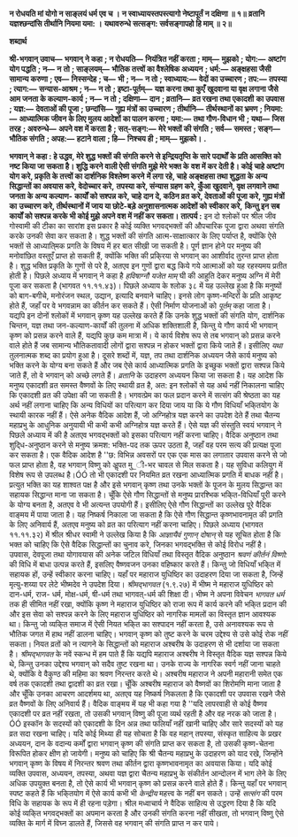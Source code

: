 **न रोधयति मां योगो न साङ्लयं धर्म एव च ।** **न स्वाध्यायस्तपस्त्यागो नेष्टापूर्तं न दक्षिणा ॥ १॥** **व्रतानि यज्ञश्छन्दांसि तीर्थानि नियमा यमा: ।** **यथावरुन्धे सत्सङ्ग: सर्वसङ्गापहो हि माम् ॥ २॥** 

**शब्दार्थ** 

**श्री-भगवान् उवाच—** **भगवान् ने कहा** **; न रोधयति—** **नियंत्रित नहीं करता** **; माम्—** **मुझको** **; योग:—** **अष्टांग योग पद्धति** **; न—** **न** **तो** **; साङ्लयम्—** **भौतिक तत्त्वों का वैश्लेषिक अध्ययन** **; धर्म:—** **अङ्क्षहसा जैसी सामान्य करुणा** **; एव—** **निस्सन्देह** **; च—** **भी** **; न—** **न तो** **; स्वाध्याय:—** **वेदों का उच्चारण** **; तप:—** **तपस्या** **; त्याग:—** **सन्यास-आश्रम** **; न—** **न तो** **; इष्टा-पूर्तम्—** **यज्ञ करना तथा कुएँ** **खुदवाना या वृक्ष लगाना जैसे आम जनता के कल्याण-कार्य** **; न—** **न तो** **; दक्षिणा—** **दान** **; व्रतानि—** **व्रत रखना तथा एकादशी** **का उपवास** **; यज्ञ:—** **देवताओं की पूजा** **; छन्दांसि—** **गुह्य मंत्रों का उच्चारण** **; तीर्थानि—** **तीर्थस्थानों का भ्रमण** **; नियमा:—** **आध्यात्मिक जीवन के लिए मुलय आदेशों का पालन करना** **; यमा:—** **तथा गौण-विधान भी** **; यथा—** **जिस तरह** **; अवरुन्धे—** **अपने वश में करता है** **; सत्-सङ्ग:—** **मेरे भक्तों की संगति** **; सर्व—** **समस्त** **; सङ्ग—** **भौतिक संगति** **; अपह:—** **हटाने वाला** **; हि—** **निश्चय ही** **; माम्—** **मुझको।** **.** 

**भगवान् ने कहा : हे उद्धव, मेरे शुद्ध भक्तों की संगति करने से इन्द्रियतृप्ति के सारे पदार्थों** **के प्रति आसक्ति को नष्ट किया जा सकता है। शुद्धि करने वाली ऐसी संगति मुझे मेरे भक्त के** **वश में कर देती है। कोई चाहे अष्टांग योग करे, प्रकृति के तत्त्वों का दार्शनिक विश्लेष्ण करने** **में लगा रहे, चाहे अङ्क्षहसा तथा शुद्धता के अन्य सिद्धान्तों का अवयास करे, वेदोच्चार करे,** **तपस्या करे, संन्यास ग्रहण करे, कुँआ खुदवाने, वृक्ष लगवाने तथा जनता के अन्य कल्याण-** **कार्यों को सश्पन्न करे, चाहे दान दे, कठिन व्रत करे, देवताओं की पूजा करे, गुह्य मंत्रों का** **उच्चारण करे, तीर्थस्थानों में जाय या छोटे-बड़े अनुशासनात्मक आदेशों को स्वीकार करे,** **किन्तु इन सब कार्यों को सश्पन्न करके भी कोई मुझे अपने वश में नहीं कर सकता।** **तात्पर्य :** इन दो श्लोकों पर श्रील जीव गोस्वामी की टीका का सारांश इस प्रकार है कोई व्यक्ति भगवद्भक्तों की औपचारिक पूजा द्वारा अथवा संगति करके उनकी सेवा कर सकता है। शुद्ध भक्तों की संगति आत्म-साक्षात्कार के लिए पर्याप्त है, क्योंकि ऐसे भक्तों से आध्याति्मक प्रगति के विषय में हर बात सीखी जा सकती है। पूर्ण ज्ञान होने पर मनुष्य की मनोवांछित वस्तुएँ प्राप्त हो सकती हैं, क्योंकि भक्ति की प्रकि्रया से भगवान् का आशीर्वाद तुरन्त प्राप्त होता है। शुद्ध भक्ति प्रकृति के गुणों से परे है, अतएव इन गुणों द्वारा बद्ध किये गये आत्माओं को यह रहस्यमय प्रतीत होती है। पिछले अध्याय में भगवान् ने कहा है *हविषाग्नौ यजेत माम्* घी की आहुति देकर मनुष्य अग्नि में मेरी पूजा कर सकता है (भागवत ११.११.४३)। पिछले अध्याय के श्लोक ३८ में यह उल्लेख हुआ है कि मनुष्यों को बाग-बगीचे, मनोरंजन स्थल, उद्यान, इत्यादि बनवाने चाहिए। इनसे लोग कृष्ण-मन्दिरों के प्रति आकृष्ट होते हैं, जहाँ पर वे भगवन्नाम का कीर्तन कर सकते हैं। ऐसी निर्माण योजनाओं को *पूर्तम्* कहा जाता है। यद्यपि इन दोनों श्लोकों में भगवान् कृष्ण यह उल्लेख करते हैं कि उनके शुद्ध भक्तों की संगति योग, दार्शनिक चिन्तन, यज्ञ तथा जन-कल्याण-कार्यों की तुलना में अधिक शक्तिशाली है, किन्तु ये गौण कार्य भी भगवान् कृष्ण को प्रसन्न करने वाले हैं, यद्यपि कुछ कम मात्रा में। ये कार्य विशेष रूप से तब भगवान् को प्रसन्न करने वाले होते हैं जब सामान्य भौतिकतावादी लोगों द्वारा सश्पन्न न होकर भक्तों द्वारा किये जाते हैं। इसीलिए *यथा* तुलनात्मक शब्द का प्रयोग हुआ है। दूसरे शब्दों में, यज्ञ, तप तथा दार्शनिक अध्ययन जैसे कार्य मनुष्य को भक्ति करने के योग्य बना सकते हैं और जब ऐसे कार्य आध्यात्मिक प्रगति के इच्छुक भक्तों द्वारा सश्पन्न किये जाते हैं, तो वे भगवान् को अच्छे लगते हैं। *व्रतानि* के उदाहरण अध्ययन किया जा सकता है। यह आदेश कि मनुष्य एकादशी व्रत समस्त वैष्णवों के लिए स्थायी व्रत है, अत: इन श्लोकों से यह अर्थ नहीं निकालना चाहिए कि एकादशी व्रत की उपेक्षा की जा सकती है। भगवत्प्रेम का फल प्रदान करने में सत्संग की श्रेष्ठता का यह अर्थ नहीं लगाना चाहिए कि अन्य विधियों का परित्याग कर दिया जाय या कि ये गौण विधियाँ भकि्तयोग के स्थायी कारक नहीं हैं। ऐसे अनेक वैदिक आदेश हैं, जो अग्निहोत्र यज्ञ करने का उपदेश देते हैं तथा चैतन्य महाप्रभु के आधुनिक अनुयायी भी कभी कभी अग्निहोत्र यज्ञ करते हैं। ऐसे यज्ञ की संस्तुति स्वयं भगवान् ने पिछले अध्याय में की है अतएव भगवद्भक्तों को इसका परित्याग नहीं करना चाहिए। वैदिक अनुष्ठान तथा शुदि्ध-अनुष्ठान करने से मनुष्य क्रमश: भक्ति-पद तक ऊपर उठता है, जहाँ वह परम सत्य की प्रत्यक्ष पूजा कर सकता है। एक वैदिक आदेश है ''छ: विभिन्न अवसरों पर एक एक मास का लगातार उपवास करने से जो फल प्राप्त होता है, वह भगवान् विष्णु को अॢपत मु_ी-भर चावल से मिल सकता है। यह सुविधा कलियुग में विशेष रूप से उपलब्ध है।ÓÓ तो भी एकादशी पर नियमित व्रत रखना आध्यात्मिक प्रगति में बाधक नहीं है। प्रत्युत भक्ति का यह शाश्वत पक्ष है और इसे भगवान् कृष्ण तथा उनके भक्तों के पूजन के मुलय सिद्धान्त का सहायक सिद्धान्त माना जा सकता है। चूँकि ऐसे गौण सिद्धान्तों से मनुष्य प्रारश्भिक भकि्त-विधियाँ पूरी करने के योग्य बनता है, अतएव वे भी अत्यन्त उपयोगी हैं। इसीलिए ऐसे गौण सिद्धान्तों का उल्लेख पूरे वैदिक वाङ्मय में पाया जाता है। यह निष्कर्ष निकाला जा सकता है कि ऐसे गौण सिद्धान्त कृष्णभावनामृत की प्रगति के लिए अनिवार्य हैं, अतएव मनुष्य को व्रत का परित्याग नहीं करना चाहिए। पिछले अध्याय (भागवत ११.११.३२) में श्रील श्रीधर स्वामी ने उल्लेख किया है कि *आज्ञायैवं* *गुणान् दोषान्* से यह सूचित होता है कि भक्त को चाहिए कि ऐसे वैदिक सिद्धान्तों का चुनाव करे, जिनका भगवद्भक्ति से कोई विरोध नहीं है। उपवास, देवपूजा तथा योगावयास की अनेक जटिल विधियाँ तथा विस्तृत वैदिक अनुष्ठान *श्रवणं कीर्तनं विष्णो:* की विधि में बाधा उत्पन्न करते हैं, इसलिए वैष्णवजन उनका वहिष्कार करते हैं। किन्तु जो विधियाँ भकि्त में सहायक हों, उन्हें स्वीकार करना चाहिए। यहाँ पर महाराज युधिष्ठिर का उदाहरण दिया जा सकता है, जिन्हें मृत्यु-शय्या पर लेटे भीष्मदेव ने उपदेश दिया। *श्रीमद्भागवत* (१.९.२७) में भीष्म ने महाराज युधिष्ठिर को दान-धर्म, राज- धर्म, मोक्ष-धर्म, षी-धर्म तथा भागवत्-धर्म की शिक्षा दी। भीष्म ने अपना विवेचन *भागवत धर्म* तक ही सीमित नहीं रखा, क्योंकि कृष्ण ने महाराज युधिष्ठिर को राजा रूप में कार्य करने की भकि्त प्रदान की और इस सेवा को सश्पन्न करने के लिए महाराज युधिष्ठिर को नागरिक मामलों का विस्तृत ज्ञान आवश्यक था। किन्तु जो व्यकि्त समाज में ऐसी नियत भकि्त का सश्पादन नहीं करता है, उसे अनावश्यक रूप से भौतिक जगत में हाथ नहीं डालना चाहिए। भगवान् कृष्ण को तुष्ट करने के चरम उद्देश्य से उसे कोई रोक नहीं सकता। नियत व्रतों को न त्यागने के सिद्धान्तों को महाराज अश्बरीष के उदाहरण से भी दर्शाया जा सकता है। *श्रीमद्भागवत* के नवें स्कन्ध में हम पाते हैं कि यद्यपि महाराज अश्बरीष ने विस्तृत वैदिक यज्ञ सश्पन्न किये थे, किन्तु उनका उद्देश्य भगवान् को सदैव तुष्ट रखना था। उनके राज्य के नागरिक स्वर्ग नहीं जाना चाहते थे, क्योंकि वे वैकुण्ठ की महिमा का श्रवण निरन्तर करते थे। अश्बरीष महाराज ने अपनी महारानी समेत एक वर्ष तक एकादशी तथा द्वादशी का व्रत रखा। चूँकि अश्बरीष महाराज को वैष्णवों का शिरोमणि माना जाता है और चूँकि उनका आचरण आदर्शमय था, अतएव यह निष्कर्ष निकलता है कि एकादशी पर उपवास रखने जैसे व्रत वैष्णवों के लिए अनिवार्य हैं। वैदिक वाङ्मय में यह भी कहा गया है ''यदि लापरवाही से कोई वैष्णव एकादशी पर व्रत नहीं रखता, तो उसकी भगवान् विष्णु की पूजा व्यर्थ रहती है और वह नरक को जाता है।ÓÓ इस्कॉन के सदस्यों को एकादशी के दिन अन्न तथा फलियाँ नहीं खानी चाहिए और सारे सदस्यों को यह व्रत सदा रखना चाहिए। यदि कोई मिथ्या ही यह सोचता है कि वह महान् तपस्या, संस्कृत साहित्य के प्रखर अध्ययन, दान के वदान्य कर्मों द्वारा भगवान् कृष्ण की संगति प्राप्त कर सकता है, तो उसकी कृष्ण-चेतना विरूपित होकर क्षीण हो जायेगी। मनुष्य को चाहिए कि श्री चैतन्य महाप्रभु के उदाहरण को याद रखे, जिन्होंने भगवान् कृष्ण के विषय में निरन्तर श्रवण तथा कीर्तन द्वारा कृष्णभावनामृत का अवयास किया। यदि कोई व्यक्ति उपवास, अध्ययन, तपस्या, अथवा यज्ञ द्वारा चैतन्य महाप्रभु के संकीर्तन आन्दोलन में भाग लेने के लिए अधिक उपयुक्त बनता है, तो ऐसे कार्य भी भगवान् कृष्ण को प्रसन्न करने वाले होते हैं। किन्तु यहाँ पर भगवान् स्पष्ट कहते हैं कि भकि्तयोग में ऐसे कार्य कभी भी *केन्द्रीय* महत्त्व के नहीं बन सकते। उन्हें *सत्संग* की परम विधि के सहायक के रूप में ही रहना पड़ेगा। श्रील मध्वाचार्य ने वैदिक साहित्य से उद्धरण दिया है कि यदि कोई व्यकि्त भगवद्भक्तों का अपमान करता है और उनकी संगति करना नहीं सीखता, तो भगवान् विष्णु ऐसे व्यक्ति के मार्ग में विघ्न डालते हैं, जिससे वह भगवान् की संगति प्राप्त न कर पाये।  